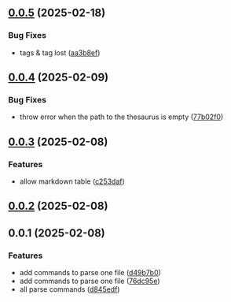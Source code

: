 ## [0.0.5](https://github.com/Mara-Li/obsidian-my-thesaurus/compare/0.0.4...0.0.5) (2025-02-18)
### Bug Fixes

* tags & tag lost ([aa3b8ef](https://github.com/Mara-Li/obsidian-my-thesaurus/commit/aa3b8ef598ce977eaa3e015b72cee07572c6a3d3))

## [0.0.4](https://github.com/Mara-Li/obsidian-my-thesaurus/compare/0.0.3...0.0.4) (2025-02-09)
### Bug Fixes

* throw error when the path to the thesaurus is empty ([77b02f0](https://github.com/Mara-Li/obsidian-my-thesaurus/commit/77b02f04620bc8e88666146e84a85fb662c6a181))

## [0.0.3](https://github.com/Mara-Li/obsidian-my-thesaurus/compare/0.0.2...0.0.3) (2025-02-08)
### Features

* allow markdown table ([c253daf](https://github.com/Mara-Li/obsidian-my-thesaurus/commit/c253dafb0e525eff4e1a5627baae010c37f7c67d))

## [0.0.2](https://github.com/Mara-Li/obsidian-my-thesaurus/compare/0.0.1...0.0.2) (2025-02-08)

## 0.0.1 (2025-02-08)
### Features

* add commands to parse one file ([d49b7b0](https://github.com/Mara-Li/obsidian-my-thesaurus/commit/d49b7b0a97a0601d31b1607f20f86371f6e8ca5e))
* add commands to parse one file ([76dc95e](https://github.com/Mara-Li/obsidian-my-thesaurus/commit/76dc95ee2aac332b7ea94aae8ddaf8db49f3fa4c))
* all parse commands ([d845edf](https://github.com/Mara-Li/obsidian-my-thesaurus/commit/d845edfc434178258811ec2c8f835bd34a451d08))